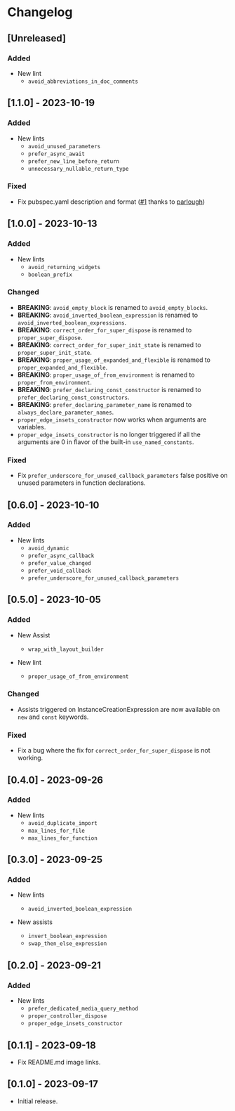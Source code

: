 # Changelog

## [Unreleased]

### Added

- New lint
  - `avoid_abbreviations_in_doc_comments`

## [1.1.0] - 2023-10-19

### Added

- New lints
  - `avoid_unused_parameters`
  - `prefer_async_await`
  - `prefer_new_line_before_return`
  - `unnecessary_nullable_return_type`

### Fixed

- Fix pubspec.yaml description and format ([#1](https://github.com/charlescyt/pyramid_lint/pull/1) thanks to [parlough](https://github.com/parlough))

## [1.0.0] - 2023-10-13

### Added

- New lints
  - `avoid_returning_widgets`
  - `boolean_prefix`

### Changed

- **BREAKING**: `avoid_empty_block` is renamed to `avoid_empty_blocks`.
- **BREAKING**: `avoid_inverted_boolean_expression` is renamed to `avoid_inverted_boolean_expressions`.
- **BREAKING**: `correct_order_for_super_dispose` is renamed to `proper_super_dispose`.
- **BREAKING**: `correct_order_for_super_init_state` is renamed to `proper_super_init_state`.
- **BREAKING**: `proper_usage_of_expanded_and_flexible` is renamed to `proper_expanded_and_flexible`.
- **BREAKING**: `proper_usage_of_from_environment` is renamed to `proper_from_environment`.
- **BREAKING**: `prefer_declaring_const_constructor` is renamed to `prefer_declaring_const_constructors`.
- **BREAKING**: `prefer_declaring_parameter_name` is renamed to `always_declare_parameter_names`.
- `proper_edge_insets_constructor` now works when arguments are variables.
- `proper_edge_insets_constructor` is no longer triggered if all the arguments are 0 in flavor of the built-in `use_named_constants`.

### Fixed

- Fix `prefer_underscore_for_unused_callback_parameters` false positive on unused parameters in function declarations.

## [0.6.0] - 2023-10-10

### Added

- New lints
  - `avoid_dynamic`
  - `prefer_async_callback`
  - `prefer_value_changed`
  - `prefer_void_callback`
  - `prefer_underscore_for_unused_callback_parameters`

## [0.5.0] - 2023-10-05

### Added

- New Assist
  - `wrap_with_layout_builder`

- New lint
  - `proper_usage_of_from_environment`

### Changed

- Assists triggered on InstanceCreationExpression are now available on `new` and `const` keywords.

### Fixed

- Fix a bug where the fix for `correct_order_for_super_dispose` is not working.

## [0.4.0] - 2023-09-26

### Added

- New lints
  - `avoid_duplicate_import`
  - `max_lines_for_file`
  - `max_lines_for_function`

## [0.3.0] - 2023-09-25

### Added

- New lints
  - `avoid_inverted_boolean_expression`

- New assists
  - `invert_boolean_expression`
  - `swap_then_else_expression`

## [0.2.0] - 2023-09-21

### Added

- New lints
  - `prefer_dedicated_media_query_method`
  - `proper_controller_dispose`
  - `proper_edge_insets_constructor`

## [0.1.1] - 2023-09-18

- Fix README.md image links.

## [0.1.0] - 2023-09-17

- Initial release.
